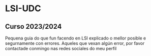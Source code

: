 # LSI-UDC

## Curso 2023/2024

Pequena guia do que fun facendo en LSI explicado o mellor posible e segurnamente con errores. Aqueles que vexan algún error, por favor contactade conmingo nas redes sociales do meu perfil
